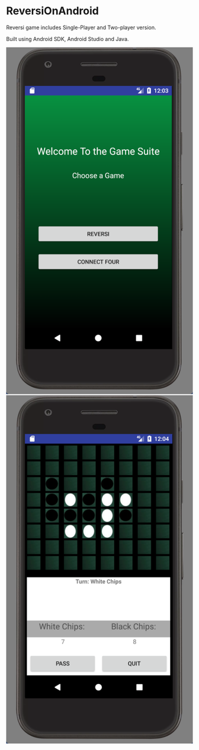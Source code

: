# ReversiOnAndroid

Reversi game includes Single-Player and Two-player version. 

Built using Android SDK, Android Studio and Java.

![alt text](https://github.com/stanvolcere/ReversiOnAndroid/blob/master/img1.png)
![alt text](https://github.com/stanvolcere/ReversiOnAndroid/blob/master/img2.png)
